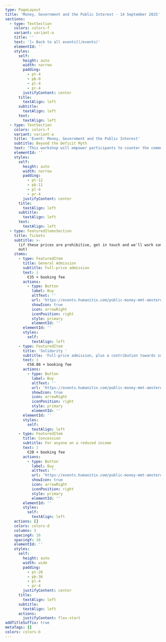 ```yaml
---
type: PageLayout
title: 'Money, Government and the Public Interest - 14 September 2025'
sections:
  - type: TextSection
    colors: colors-f
    variant: variant-a
    title: ''
    text: '[← Back to all events](/events)'
    elementId: ''
    styles:
      self:
        height: auto
        width: narrow
        padding:
          - pt-4
          - pb-0
          - pl-4
          - pr-4
        justifyContent: center
      title:
        textAlign: left
      subtitle:
        textAlign: left
      text:
        textAlign: left
  - type: TextSection
    colors: colors-f
    variant: variant-a
    title: 'Event: Money, Government and the Public Interest'
    subtitle: Beyond the Deficit Myth
    text: "This workshop will empower participants to counter the common narrative that significant public interest investment is unaffordable or must be paid for by implementing austerity measures. Whether for healthcare, education, climate action, or whatever is needed, you will come away with a true understanding of how governments spend money and what is possible.\n\nThe workshop will be conducted in English.\n\n**Date:** 14 September, 2025\n\n**Location:** Waag (Theater Anatonicum), [Nieuwmarkt 4](https://maps.app.goo.gl/PRhmsjwHCo6xxLS47), 1012 CR Amsterdam, Netherlands\n\n**Course outline:**\_The program will comprise a series of introductory talks and participatory group discussions based on short articles and case studies relating to the nature of money and the role of government budgets. The workshop will be conducted in English.\n\n**Facilitator:**\_[Associate Professor\_Steven Hail](https://www.linkedin.com/in/steven-hail-27b7b910), Lecturer at Torrens University Australia and Economist at Modern Money Lab.\n\nTea, coffee and a light lunch and dinner will be provided.\n\n12:00pm—1:00pm\tRegistration and light lunch\n\n1:00pm—2:00pm\tPart 1: Money - what it is and where it came from.\n\n2:00pm—2:30pm\tBreak\n\n2:30pm—4:00pm\tPart 2: The power of the purse - national budgeting and the Euro\n\n4:00pm—4:30pm\tBreak\n\n4:30pm—6:00pm\tPart 3: Inflation, instability and the European Central Bank\n\n6:00pm—7:00pm\tDinner break\n\n7:00pm — 8:30pm\tPart 4:\_[Finding The Money](https://www.youtube.com/watch?v=R47h_ux-nE8)\_documentary screening and optional Q and A\n"
    elementId: ''
    styles:
      self:
        height: auto
        width: narrow
        padding:
          - pt-12
          - pb-11
          - pl-4
          - pr-4
        justifyContent: center
      title:
        textAlign: left
      subtitle:
        textAlign: left
      text:
        textAlign: left
  - type: FeaturedItemsSection
    title: Tickets
    subtitle: >-
      (if these prices are prohibitive, get in touch and we'll work something
      out)
    items:
      - type: FeaturedItem
        title: General Admission
        subtitle: Full-price admission
        text: |
          €35 + booking fee
        actions:
          - type: Button
            label: Buy
            altText: ''
            url: 'https://events.humanitix.com/public-money-mmt-amsterdam/tickets'
            showIcon: true
            icon: arrowRight
            iconPosition: right
            style: primary
            elementId: ''
        elementId: ''
        styles:
          self:
            textAlign: left
      - type: FeaturedItem
        title: 'Solidarity '
        subtitle: 'Full-price admission, plus a contribution towards subsidised places'
        text: |
          €50.00 + booking fee
        actions:
          - type: Button
            label: Buy
            altText: ''
            url: 'https://events.humanitix.com/public-money-mmt-amsterdam/tickets'
            showIcon: true
            icon: arrowRight
            iconPosition: right
            style: primary
            elementId: ''
        elementId: ''
        styles:
          self:
            textAlign: left
      - type: FeaturedItem
        title: Concession
        subtitle: For anyone on a reduced income
        text: |
          €20 + booking fee
        actions:
          - type: Button
            label: Buy
            altText: ''
            url: 'https://events.humanitix.com/public-money-mmt-amsterdam/tickets'
            showIcon: true
            icon: arrowRight
            iconPosition: right
            style: primary
            elementId: ''
        elementId: ''
        styles:
          self:
            textAlign: left
    actions: []
    colors: colors-d
    columns: 3
    spacingX: 16
    spacingY: 16
    elementId: ''
    styles:
      self:
        height: auto
        width: wide
        padding:
          - pt-28
          - pb-36
          - pl-4
          - pr-4
        justifyContent: center
      title:
        textAlign: left
      subtitle:
        textAlign: left
      actions:
        justifyContent: flex-start
addTitleSuffix: true
metaTags: []
colors: colors-b
---
```

